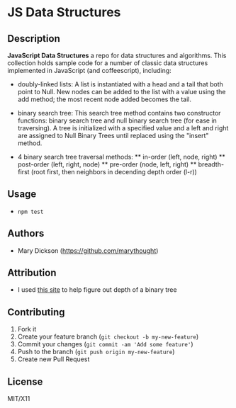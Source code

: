 # JS Data Structures

## Description
**JavaScript Data Structures** a repo for data structures and algorithms. This collection holds sample code for a number of classic data structures implemented in JavaScript (and coffeescript), including:

* doubly-linked lists: A list is instantiated with a head and a tail that both point to Null. New nodes can be added to the list with a value using the add method; the most recent node added becomes the tail.

* binary search tree: This search tree method contains two constructor functions: binary search tree and null binary search tree (for ease in traversing). A tree is initialized with a specified value and a left and right are assigned to Null Binary Trees until replaced using the "insert" method.

* 4 binary search tree traversal methods:
  ** in-order (left, node, right)
  ** post-order (left, right, node)
  ** pre-order (node, left, right)
  ** breadth-first (root first, then neighbors in decending depth order (l-r))

## Usage
* `npm test`

## Authors

* Mary Dickson (https://github.com/marythought)

## Attribution

* I used [this site](http://articles.leetcode.com/2010/04/maximum-height-of-binary-tree.html) to help figure out depth of a binary tree

## Contributing

1. Fork it
2. Create your feature branch (`git checkout -b my-new-feature`)
3. Commit your changes (`git commit -am 'Add some feature'`)
4. Push to the branch (`git push origin my-new-feature`)
5. Create new Pull Request

## License

MIT/X11
